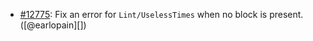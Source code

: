 * [#12775](https://github.com/rubocop/rubocop/pull/12775): Fix an error for `Lint/UselessTimes` when no block is present. ([@earlopain][])
